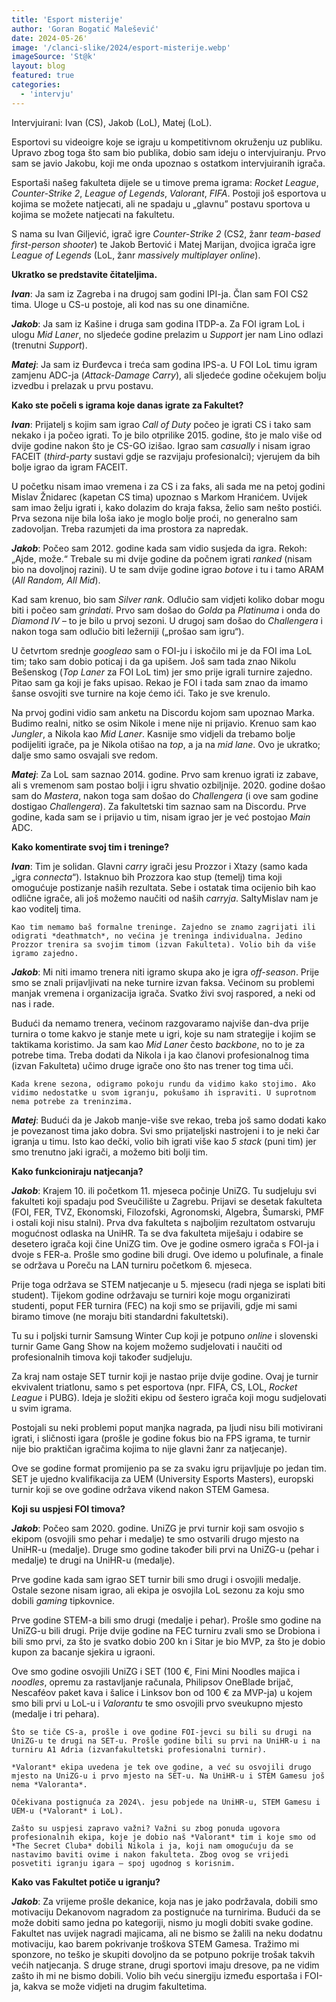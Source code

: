 ```yaml
---
title: 'Esport misterije'
author: 'Goran Bogatić Malešević'
date: 2024-05-26'
image: '/clanci-slike/2024/esport-misterije.webp'
imageSource: 'St@k'
layout: blog
featured: true
categories:
  - 'intervju'
---
```


Intervjuirani: Ivan (CS), Jakob (LoL), Matej (LoL).

Esportovi su videoigre koje se igraju u kompetitivnom okruženju uz publiku. Upravo zbog toga što sam bio publika, dobio sam ideju o intervjuiranju. Prvo sam se javio Jakobu, koji me onda upoznao s ostatkom intervjuiranih igrača.

Esportaši našeg fakulteta dijele se u timove prema igrama: *Rocket League*, *Counter-Strike 2*, *League of Legends*, *Valorant*, *FIFA*. Postoji još esportova u kojima se možete natjecati, ali ne spadaju u „glavnu” postavu sportova u kojima se možete natjecati na fakultetu.

S nama su Ivan Giljević, igrač igre *Counter-Strike 2* (CS2, žanr *team-based first-person shooter*) te Jakob Bertović i Matej Marijan, dvojica igrača igre *League of Legends* (LoL, žanr *massively multiplayer online*).

**Ukratko se predstavite čitateljima.**

**_Ivan_**: Ja sam iz Zagreba i na drugoj sam godini IPI-ja. Član sam FOI CS2 tima. Uloge u CS-u postoje, ali kod nas su one dinamične.

**_Jakob_**: Ja sam iz Kašine i druga sam godina ITDP-a. Za FOI igram LoL i ulogu *Mid Laner*, no sljedeće godine prelazim u *Support* jer nam Lino odlazi (trenutni *Support*).

**_Matej_**: Ja sam iz Đurđevca i treća sam godina IPS-a. U FOI LoL timu igram zamjenu ADC-ja (*Attack-Damage Carry*), ali sljedeće godine očekujem bolju izvedbu i prelazak u prvu postavu. 

**Kako ste počeli s igrama koje danas igrate za Fakultet?**

**_Ivan_**: Prijatelj s kojim sam igrao *Call of Duty* počeo je igrati CS i tako sam nekako i ja počeo igrati. To je bilo otprilike 2015\. godine, što je malo više od dvije godine nakon što je CS-GO izišao. Igrao sam *casually* i nisam igrao FACEIT (*third-party* sustavi gdje se razvijaju profesionalci); vjerujem da bih bolje igrao da igram FACEIT. 

U početku nisam imao vremena i za CS i za faks, ali sada me na petoj godini Mislav Žnidarec (kapetan CS tima) upoznao s Markom Hranićem. Uvijek sam imao želju igrati i, kako dolazim do kraja faksa, želio sam nešto postići. Prva sezona nije bila loša iako je moglo bolje proći, no generalno sam zadovoljan. Treba razumjeti da ima prostora za napredak.

**_Jakob_**: Počeo sam 2012\. godine kada sam vidio susjeda da igra. Rekoh: „Ajde, može.“ Trebale su mi dvije godine da počnem igrati *ranked* (nisam bio na dovoljnoj razini). U te sam dvije godine igrao *botove* i tu i tamo ARAM (*All Random, All Mid*). 

Kad sam krenuo, bio sam *Silver rank*. Odlučio sam vidjeti koliko dobar mogu biti i počeo sam *grindati*. Prvo sam došao do *Golda* pa *Platinuma* i onda do *Diamond IV* – to je bilo u prvoj sezoni. U drugoj sam došao do *Challengera* i nakon toga sam odlučio biti ležerniji („prošao sam igru“). 

U četvrtom srednje *googleao* sam o FOI-ju i iskočilo mi je da FOI ima LoL tim; tako sam dobio poticaj i da ga upišem. Još sam tada znao Nikolu Bešenskog (*Top Laner* za FOI LoL tim) jer smo prije igrali turnire zajedno. Pitao sam ga koji je faks upisao. Rekao je FOI i tada sam znao da imamo šanse osvojiti sve turnire na koje ćemo ići. Tako je sve krenulo. 

Na prvoj godini vidio sam anketu na Discordu kojom sam upoznao Marka. Budimo realni, nitko se osim Nikole i mene nije ni prijavio. Krenuo sam kao *Jungler*, a Nikola kao *Mid Laner*. Kasnije smo vidjeli da trebamo bolje podijeliti igrače, pa je Nikola otišao na *top*, a ja na *mid lane*. Ovo je ukratko; dalje smo samo osvajali sve redom.

**_Matej_**: Za LoL sam saznao 2014\. godine. Prvo sam krenuo igrati iz zabave, ali s vremenom sam postao bolji i igru shvatio ozbiljnije. 2020\. godine došao sam do *Mastera*, nakon toga sam došao do *Challengera* (i ove sam godine dostigao *Challengera*). Za fakultetski tim saznao sam na Discordu. Prve godine, kada sam se i prijavio u tim, nisam igrao jer je već postojao *Main* ADC.

**Kako komentirate svoj tim i treninge?**

**_Ivan_**: Tim je solidan. Glavni *carry* igrači jesu Prozzor i Xtazy (samo kada „igra *connecta*“). Istaknuo bih Prozzora kao stup (temelj) tima koji omogućuje postizanje naših rezultata. Sebe i ostatak tima ocijenio bih kao odlične igrače, ali još možemo naučiti od naših *carryja*. SaltyMislav nam je kao voditelj tima. 

	Kao tim nemamo baš formalne treninge. Zajedno se znamo zagrijati ili odigrati *deathmatch*, no većina je treninga individualna. Jedino Prozzor trenira sa svojim timom (izvan Fakulteta). Volio bih da više igramo zajedno.

**_Jakob_**: Mi niti imamo trenera niti igramo skupa ako je igra *off-season*. Prije smo se znali prijavljivati na neke turnire izvan faksa. Većinom su problemi manjak vremena i organizacija igrača. Svatko živi svoj raspored, a neki od nas i rade. 

Budući da nemamo trenera, većinom razgovaramo najviše dan-dva prije turnira o tome kakvo je stanje mete u igri, koje su nam strategije i kojim se taktikama koristimo. Ja sam kao *Mid Laner* često *backbone*, no to je za potrebe tima. Treba dodati da Nikola i ja kao članovi profesionalnog tima (izvan Fakulteta) učimo druge igrače ono što nas trener tog tima uči.

	Kada krene sezona, odigramo pokoju rundu da vidimo kako stojimo. Ako vidimo nedostatke u svom igranju, pokušamo ih ispraviti. U suprotnom nema potrebe za treninzima.

**_Matej_**: Budući da je Jakob manje-više sve rekao, treba još samo dodati kako je povezanost tima jako dobra. Svi smo prijateljski nastrojeni i to je neki čar igranja u timu. Isto kao dečki, volio bih igrati više kao *5 stack* (puni tim) jer smo trenutno jaki igrači, a možemo biti bolji tim.

**Kako funkcioniraju natjecanja?**

**_Jakob_**: Krajem 10\. ili početkom 11\. mjeseca počinje UniZG. Tu sudjeluju svi fakulteti koji spadaju pod Sveučilište u Zagrebu. Prijavi se desetak fakulteta (FOI, FER, TVZ, Ekonomski, Filozofski, Agronomski, Algebra, Šumarski, PMF i ostali koji nisu stalni). Prva dva fakulteta s najboljim rezultatom ostvaruju mogućnost odlaska na UniHR. Ta se dva fakulteta miješaju i odabire se desetero igrača koji čine UniZG tim. Ove je godine osmero igrača s FOI-ja i dvoje s FER-a. Prošle smo godine bili drugi. Ove idemo u polufinale, a finale se održava u Poreču na LAN turniru početkom 6\. mjeseca. 

Prije toga održava se STEM natjecanje u 5\. mjesecu (radi njega se isplati biti student). Tijekom godine održavaju se turniri koje mogu organizirati studenti, poput FER turnira (FEC) na koji smo se prijavili, gdje mi sami biramo timove (ne moraju biti standardni fakultetski). 

Tu su i poljski turnir Samsung Winter Cup koji je potpuno *online* i slovenski turnir Game Gang Show na kojem možemo sudjelovati i naučiti od profesionalnih timova koji također sudjeluju. 

Za kraj nam ostaje SET turnir koji je nastao prije dvije godine. Ovaj je turnir ekvivalent triatlonu, samo s pet esportova (npr. FIFA, CS, LOL, *Rocket League* i PUBG). Ideja je složiti ekipu od šestero igrača koji mogu sudjelovati u svim igrama. 

Postojali su neki problemi poput manjka nagrada, pa ljudi nisu bili motivirani igrati, i sličnosti igara (prošle je godine fokus bio na FPS igrama, te turnir nije bio praktičan igračima kojima to nije glavni žanr za natjecanje). 

Ove se godine format promijenio pa se za svaku igru prijavljuje po jedan tim. SET je ujedno kvalifikacija za UEM (University Esports Masters), europski turnir koji se ove godine održava vikend nakon STEM Gamesa.

**Koji su uspjesi FOI timova?**

**_Jakob_**: Počeo sam 2020\. godine. UniZG je prvi turnir koji sam osvojio s ekipom (osvojili smo pehar i medalje) te smo ostvarili drugo mjesto na UniHR-u (medalje). Druge smo godine također bili prvi na UniZG-u (pehar i medalje) te drugi na UniHR-u (medalje). 

Prve godine kada sam igrao SET turnir bili smo drugi i osvojili medalje. Ostale sezone nisam igrao, ali ekipa je osvojila LoL sezonu za koju smo dobili *gaming* tipkovnice. 

Prve godine STEM-a bili smo drugi (medalje i pehar). Prošle smo godine na UniZG-u bili drugi. Prije dvije godine na FEC turniru zvali smo se Drobiona i bili smo prvi, za što je svatko dobio 200 kn i Sitar je bio MVP, za što je dobio kupon za bacanje sjekira u igraoni. 

Ove smo godine osvojili UniZG i SET (100 €, Fini Mini Noodles majica i *noodles*, opremu za rastavljanje računala, Philipsov OneBlade brijač, Nescaféov paket kava i šalice i Linksov bon od 100 € za MVP-ja) u kojem smo bili prvi u LoL-u i *Valorantu* te smo osvojili prvo sveukupno mjesto (medalje i tri pehara). 

	Što se tiče CS-a, prošle i ove godine FOI-jevci su bili su drugi na UniZG-u te drugi na SET-u. Prošle godine bili su prvi na UniHR-u i na turniru A1 Adria (izvanfakultetski profesionalni turnir).

	*Valorant* ekipa uvedena je tek ove godine, a već su osvojili drugo mjesto na UniZG-u i prvo mjesto na SET-u. Na UniHR-u i STEM Gamesu još nema *Valoranta*. 

	Očekivana postignuća za 2024\. jesu pobjede na UniHR-u, STEM Gamesu i UEM-u (*Valorant* i LoL).

	Zašto su uspjesi zapravo važni? Važni su zbog ponuda ugovora profesionalnih ekipa, koje je dobio naš *Valorant* tim i koje smo od *The Secret Cluba* dobili Nikola i ja, koji nam omogućuju da se nastavimo baviti ovime i nakon fakulteta. Zbog ovog se vrijedi posvetiti igranju igara – spoj ugodnog s korisnim.

**Kako vas Fakultet potiče u igranju?**

**_Jakob_**: Za vrijeme prošle dekanice, koja nas je jako podržavala, dobili smo motivaciju Dekanovom nagradom za postignuće na turnirima. Budući da se može dobiti samo jedna po kategoriji, nismo ju mogli dobiti svake godine. Fakultet nas uvijek nagradi majicama, ali ne bismo se žalili na neku dodatnu motivaciju, kao barem pokrivanje troškova STEM Gamesa. Tražimo mi sponzore, no teško je skupiti dovoljno da se potpuno pokrije trošak takvih većih natjecanja. S druge strane, drugi sportovi imaju dresove, pa ne vidim zašto ih mi ne bismo dobili. Volio bih veću sinergiju između esportaša i FOI-ja, kakva se može vidjeti na drugim fakultetima.

